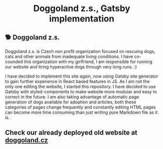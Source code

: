 <h1 align="center">
  Doggoland z.s., Gatsby implementation
</h1>

## 🐕 Doggoland z.s.

Doggoland z.s. is Czech non profit organization focused on rescuing dogs, cats and other animals from inadequate living conditions. I have co-counded this organization with my girlfriend, I am responsible for running our website and tiring hyperactive dogs through very long runs. :)

I have decided to implement this site again, now using Gatsby site generator to gain further experience in React based features in JS. As I am not the only one editing the website, I started this repository. I have decided to use Gatsby with styled-components to make website more modular and easy to correct in the future. I am also taking advantage of automatic page generation of dogs available for adoption and articles, both these categories of pages change frequently and constantly editing HTML pages can become more time consuming than just writing pure Markdown file as it is. 

## Check our already deployed old website at [doggoland.cz](https://doggoland.cz/)

